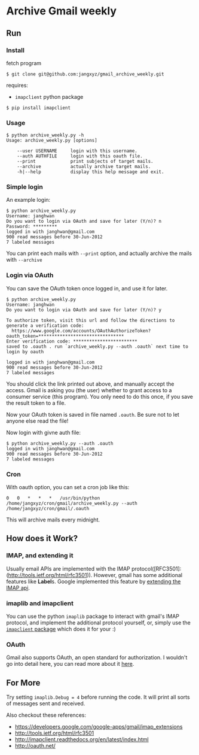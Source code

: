 Archive Gmail weekly
====================

Run
---

### Install
fetch program
```
$ git clone git@github.com:jangxyz/gmail_archive_weekly.git
```

requires: 
* `imapclient` python package
```
$ pip install imapclient
```

### Usage

```
$ python archive_weekly.py -h
Usage: archive_weekly.py [options]

    --user USERNAME     login with this username.
    --auth AUTHFILE     login with this oauth file.
    --print             print subjects of target mails.
    --archive           actually archive target mails.
    -h|--help           display this help message and exit.
```

### Simple login

An example login:
```
$ python archive_weekly.py
Username: janghwan
Do you want to login via OAuth and save for later (Y/n)? n
Password: *********
logged in with janghwan@gmail.com
900 read messages before 30-Jun-2012
7 labeled messages
```

You can print each mails with `--print` option, and actually archive the mails with `--archive`

### Login via OAuth
You can save the OAuth token once logged in, and use it for later.
```
$ python archive_weekly.py 
Username: janghwan
Do you want to login via OAuth and save for later (Y/n)? y

To authorize token, visit this url and follow the directions to generate a verification code:
  https://www.google.com/accounts/OAuthAuthorizeToken?oauth_token=********************************
Enter verification code: ************************
saved to .oauth . run `archive_weekly.py --auth .oauth` next time to login by oauth

logged in with janghwan@gmail.com
900 read messages before 30-Jun-2012
7 labeled messages
```
You should click the link printed out above, and manually accept the access. Gmail is asking you (the user) whether to grant access to a consumer service (this program). You only need to do this once, if you save the result token to a file.

Now your OAuth token is saved in file named `.oauth`. Be sure not to let anyone else read the file!


Now login with givne auth file:
```
$ python archive_weekly.py --auth .oauth
logged in with janghwan@gmail.com
900 read messages before 30-Jun-2012
7 labeled messages
```

### Cron
With oauth option, you can set a cron job like this:
```
0   0   *   *   *   /usr/bin/python /home/jangxyz/cron/gmail/archive_weekly.py --auth /home/jangxyz/cron/gmail/.oauth
```
This will archive mails every midnight.



How does it Work?
-----------------

### IMAP, and extending it
Usually email APIs are implemented with the IMAP protocol([RFC3501]:(http://tools.ietf.org/html/rfc3501)). However, gmail has some additional features like **Label**s. Google implemented this feature by [extending the IMAP api](https://developers.google.com/google-apps/gmail/imap_extensions).

### imaplib and imapclient
You can use the python `imaplib` package to interact with gmail's IMAP protocol, and implement the additional protocol yourself,
or, simply use the [`imapclient` package](http://imapclient.readthedocs.org/en/latest/index.html) which does it for your :)

### OAuth
Gmail also supports OAuth, an open standard for authorization. I wouldn't go into detail here, you can read more about it [here](http://en.wikipedia.org/wiki/Oauth).


For More
--------
Try setting `imaplib.Debug = 4` before running the code. It will print all sorts of messages sent and received.

Also checkout these references:
* https://developers.google.com/google-apps/gmail/imap_extensions
* http://tools.ietf.org/html/rfc3501
* http://imapclient.readthedocs.org/en/latest/index.html
* http://oauth.net/

